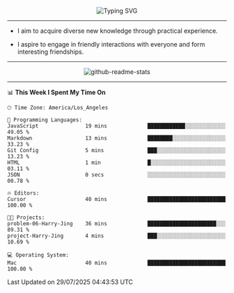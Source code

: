 <p align="center">
  <img src="https://readme-typing-svg.demolab.com?font=Fira+Code&weight=500&size=32&duration=2500&pause=1600&center=true&vCenter=true&random=false&width=1024&height=64&lines=Hi+there+%F0%9F%91%8B;I'm+delighted+you+could+make+it+here+%F0%9F%8E%89;I'm+Harry%2C+a+college+student+still+finding+my+way" alt="Typing SVG" />
</p>


---


- I aim to acquire diverse new knowledge through practical experience.

- I aspire to engage in friendly interactions with everyone and form interesting friendships.


---


<p align="center">
  <img src="https://github-readme-stats.vercel.app/api?username=Harry-Jing&show_icons=true" alt="github-readme-stats"/>
</p>


---

<!--START_SECTION:waka-->
📊 **This Week I Spent My Time On** 

```text
🕑︎ Time Zone: America/Los_Angeles

💬 Programming Languages: 
JavaScript               19 mins             ████████████░░░░░░░░░░░░░   49.05 % 
Markdown                 13 mins             ████████░░░░░░░░░░░░░░░░░   33.23 % 
Git Config               5 mins              ███░░░░░░░░░░░░░░░░░░░░░░   13.23 % 
HTML                     1 min               █░░░░░░░░░░░░░░░░░░░░░░░░   03.11 % 
JSON                     0 secs              ░░░░░░░░░░░░░░░░░░░░░░░░░   00.78 % 

🔥 Editors: 
Cursor                   40 mins             █████████████████████████   100.00 % 

🐱‍💻 Projects: 
problem-06-Harry-Jing    36 mins             ██████████████████████░░░   89.31 % 
project-Harry-Jing       4 mins              ███░░░░░░░░░░░░░░░░░░░░░░   10.69 % 

💻 Operating System: 
Mac                      40 mins             █████████████████████████   100.00 % 
```


 Last Updated on 29/07/2025 04:43:53 UTC
<!--END_SECTION:waka-->
